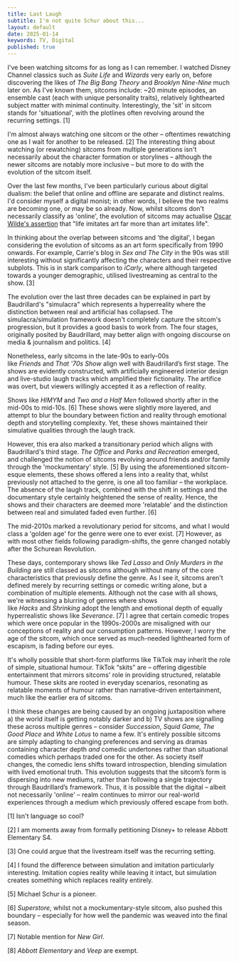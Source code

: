 ```yaml
---
title: Last Laugh
subtitle: I'm not quite Schur about this...
layout: default
date: 2025-01-14
keywords: TV, Digital
published: true
---
```


I've been watching sitcoms for as long as I can remember. I watched Disney Channel classics such as _Suite Life_ and _Wizards_ very early on, before discovering the likes of _The Big Bang Theory_ and _Brooklyn Nine-Nine_ much later on. As I've known them, sitcoms include: ~20 minute episodes, an ensemble cast (each with unique personality traits), relatively lighthearted subject matter with minimal continuity. Interestingly, the 'sit' in sitcom stands for 'situational', with the plotlines often revolving around the recurring settings. \[1\]

I'm almost always watching one sitcom or the other – oftentimes rewatching one as I wait for another to be released. \[2\] The interesting thing about watching (or rewatching) sitcoms from multiple generations isn't necessarily about the character formation or storylines – although the newer sitcoms are notably more inclusive – but more to do with the evolution of the sitcom itself.

Over the last few months, I've been particularly curious about digital dualism: the belief that online and offline are separate and distinct realms. I'd consider myself a digital monist; in other words, I believe the two realms are becoming one, or may be so already. Now, whilst sitcoms don't necessarily classify as 'online', the evolution of sitcoms may actualise [Oscar Wilde's assertion](http://virgil.org/dswo/courses/novel/wilde-lying.pdf) that "life imitates art far more than art imitates life".

In thinking about the overlap between sitcoms and 'the digital', I began considering the evolution of sitcoms as an art form specifically from 1990 onwards. For example, Carrie's blog in _Sex and The City_ in the 90s was still interesting without significantly affecting the characters and their respective subplots. This is in stark comparison to _iCarly_, where although targeted towards a younger demographic, utilised livestreaming as central to the show. \[3\]

The evolution over the last three decades can be explained in part by Baudrillard's "simulacra" which represents a hyperreality where the distinction between real and artificial has collapsed. The simulacra/simulation framework doesn't completely capture the sitcom's progression, but it provides a good basis to work from. The four stages, originally posited by Baudrillard, may better align with ongoing discourse on media & journalism and politics. \[4\]

Nonetheless, early sitcoms in the late-90s to early-00s like _Friends_ and _That '70s Show_ align well with Baudrillard’s first stage. The shows are evidently constructed, with artificially engineered interior design and live-studio laugh tracks which amplified their fictionality. The artifice was overt, but viewers willingly accepted it as a reflection of reality.

Shows like _HIMYM_ and _Two and a Half Men_ followed shortly after in the mid-00s to mid-10s. \[6\] These shows were slightly more layered, and attempt to blur the boundary between fiction and reality through emotional depth and storytelling complexity. Yet, these shows maintained their simulative qualities through the laugh track.

However, this era also marked a transitionary period which aligns with Baudrillard's third stage. _The Office_ and _Parks and Recreation_ emerged, and challenged the notion of sitcoms revolving around friends and/or family through the 'mockumentary' style. \[5\] By using the aforementioned sitcom-esque elements, these shows offered a lens into a reality that, whilst previously not attached to the genre, is one all too familiar – the workplace. The absence of the laugh track, combined with the shift in settings and the documentary style certainly heightened the sense of reality. Hence, the shows and their characters are deemed more 'relatable' and the distinction between real and simulated faded even further. \[6\]

The mid-2010s marked a revolutionary period for sitcoms, and what I would class a 'golden age' for the genre were one to ever exist. \[7\] However, as with most other fields following paradigm-shifts, the genre changed notably after the Schurean Revolution.

These days, contemporary shows like _Ted Lasso_ and _Only Murders in the Building_ are still classed as sitcoms although without many of the core characteristics that previously define the genre. As I see it, sitcoms aren't defined merely by recurring settings or comedic writing alone, but a combination of multiple elements. Although not the case with all shows, we're witnessing a blurring of genres where shows like _Hacks_ and _Shrinking_ adopt the length and emotional depth of equally hyperrealistic shows like _Severance_. \[7\] I agree that certain comedic tropes which were once popular in the 1990s-2000s are misaligned with our conceptions of reality and our consumption patterns. However, I worry the age of the sitcom, which once served as much-needed lighthearted form of escapism, is fading before our eyes.

It's wholly possible that short-form platforms like TikTok may inherit the role of simple, situational humour. TikTok “skits” are – offering digestible entertainment that mirrors sitcoms' role in providing structured, relatable humour. These skits are rooted in everyday scenarios, resonating as relatable moments of humour rather than narrative-driven entertainment, much like the earlier era of sitcoms.

I think these changes are being caused by an ongoing juxtaposition where a) the world itself is getting notably darker and b) TV shows are signalling these across multiple genres – consider _Succession_, _Squid Game, The Good Place_ and _White Lotus_ to name a few. It's entirely possible sitcoms are simply adapting to changing preferences and serving as dramas containing character depth _and_ comedic undertones rather than situational comedies which perhaps traded one for the other. As society itself changes, the comedic lens shifts toward introspection, blending simulation with lived emotional truth. This evolution suggests that the sitcom’s form is dispersing into new mediums, rather than following a single trajectory through Baudrillard’s framework. Thus, it is possible that the digital – albeit not necessarily 'online' – realm continues to mirror our real-world experiences through a medium which previously offered escape from both.

\[1\] Isn't language so cool?

\[2\] I am moments away from formally petitioning Disney+ to release Abbott Elementary S4.

\[3\] One could argue that the livestream itself was the recurring setting.

\[4\] I found the difference between simulation and imitation particularly interesting. Imitation copies reality while leaving it intact, but simulation creates something which replaces reality entirely.

\[5\] Michael Schur is a pioneer.

\[6\] _Superstore_, whilst not a mockumentary-style sitcom, also pushed this boundary – especially for how well the pandemic was weaved into the final season.

\[7\] Notable mention for _New Girl_.

\[8\] _Abbott Elementary_ and _Veep_ are exempt.
